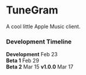 # TuneGram
A cool little Apple Music client.
### Development Timeline
<b>Development</b> Feb 23
<br>
<b>Beta 1</b> Feb 29
<br>
<b>Beta 2</b> Mar 15
<b>v1.0.0</b> Mar 17
